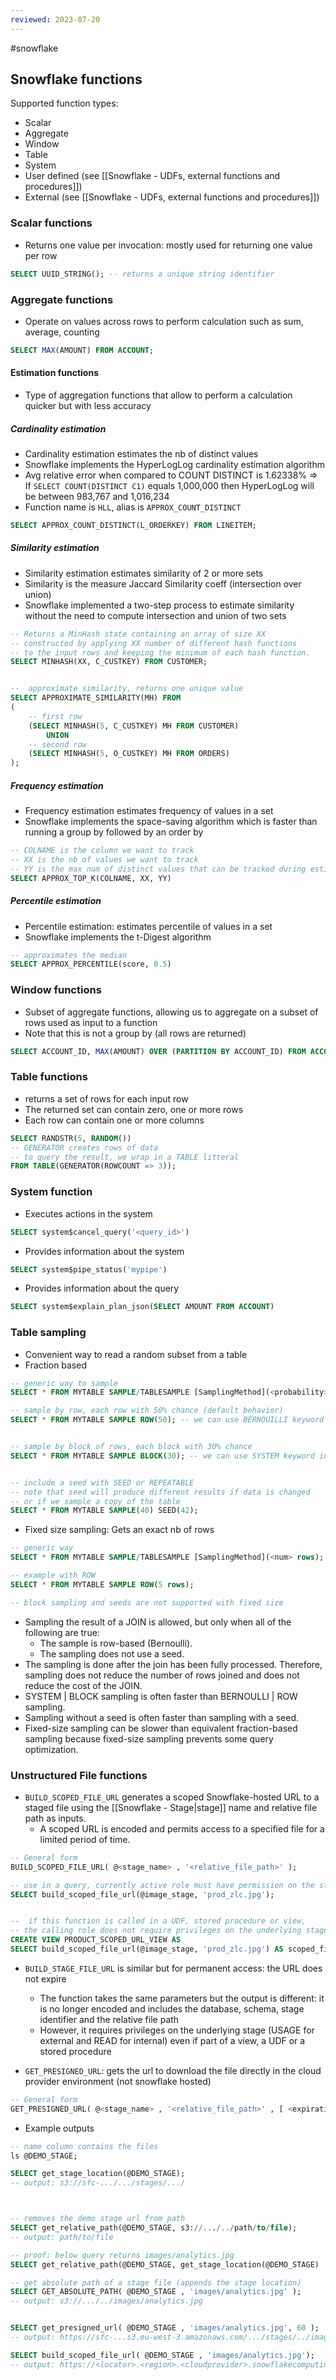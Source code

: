 ```yaml
---
reviewed: 2023-07-20
---
```


#snowflake

## Snowflake functions

Supported function types:

- Scalar
- Aggregate
- Window
- Table
- System
- User defined (see [[Snowflake - UDFs, external functions and procedures]])
- External (see [[Snowflake - UDFs, external functions and procedures]])

### Scalar functions

- Returns one value per invocation: mostly used for returning one value per row

```sql
SELECT UUID_STRING(); -- returns a unique string identifier
```

### Aggregate functions

- Operate on values across rows to perform calculation such as sum, average, counting

```sql
SELECT MAX(AMOUNT) FROM ACCOUNT;
```

#### Estimation functions

- Type of aggregation functions that allow to perform a calculation quicker but with less accuracy

##### Cardinality estimation

- Cardinality estimation estimates the nb of distinct values
- Snowflake implements the HyperLogLog cardinality estimation algorithm
- Avg relative error when compared to COUNT DISTINCT is 1.62338% => If `SELECT COUNT(DISTINCT C1)` equals 1,000,000 then HyperLogLog will be between 983,767 and 1,016,234
- Function name is `HLL`, alias is `APPROX_COUNT_DISTINCT`

```sql
SELECT APPROX_COUNT_DISTINCT(L_ORDERKEY) FROM LINEITEM;
```

##### Similarity estimation

- Similarity estimation estimates similarity of 2 or more sets
- Similarity is the measure Jaccard Similarity coeff (intersection over union)
- Snowflake implemented a two-step process to estimate similarity without the need to compute intersection and union of two sets

```sql
-- Returns a MinHash state containing an array of size XX
-- constructed by applying XX number of different hash functions
-- to the input rows and keeping the minimum of each hash function.
SELECT MINHASH(XX, C_CUSTKEY) FROM CUSTOMER;


--  approximate similarity, returns one unique value
SELECT APPROXIMATE_SIMILARITY(MH) FROM
(
	-- first row
	(SELECT MINHASH(5, C_CUSTKEY) MH FROM CUSTOMER)
		UNION
	-- second row
	(SELECT MINHASH(5, O_CUSTKEY) MH FROM ORDERS)
);

```

##### Frequency estimation

- Frequency estimation estimates frequency of values in a set
- Snowflake implements the space-saving algorithm which is faster than running a group by followed by an order by

```sql
-- COLNAME is the column we want to track
-- XX is the nb of values we want to track
-- YY is the max num of distinct values that can be tracked during estimation process
SELECT APPROX_TOP_K(COLNAME, XX, YY)
```

##### Percentile estimation

- Percentile estimation: estimates percentile of values in a set
- Snowflake implements the t-Digest algorithm

```sql
-- approximates the median
SELECT APPROX_PERCENTILE(score, 0.5)
```

### Window functions

- Subset of aggregate functions, allowing us to aggregate on a subset of rows used as input to a function
- Note that this is not a group by (all rows are returned)

```sql
SELECT ACCOUNT_ID, MAX(AMOUNT) OVER (PARTITION BY ACCOUNT_ID) FROM ACCOUNT;
```

### Table functions

- returns a set of rows for each input row
- The returned set can contain zero, one or more rows
- Each row can contain one or more columns

```sql
SELECT RANDSTR(5, RANDOM())
-- GENERATOR creates rows of data
-- to query the result, we wrap in a TABLE litteral
FROM TABLE(GENERATOR(ROWCOUNT => 3));
```

### System function

- Executes actions in the system

```sql
SELECT system$cancel_query('<query_id>')
```

- Provides information about the system

```sql
SELECT system$pipe_status('mypipe')
```

- Provides information about the query

```sql
SELECT system$explain_plan_json(SELECT AMOUNT FROM ACCOUNT)
```

### Table sampling

- Convenient way to read a random subset from a table
- Fraction based

```sql
-- generic way to sample
SELECT * FROM MYTABLE SAMPLE/TABLESAMPLE [SamplingMethod](<probability>);

-- sample by row, each row with 50% chance (default behavior)
SELECT * FROM MYTABLE SAMPLE ROW(50); -- we can use BERNOUILLI keyword instead of ROW


-- sample by block of rows, each block with 30% chance
SELECT * FROM MYTABLE SAMPLE BLOCK(30); -- we can use SYSTEM keyword instead of BLOCK


-- include a seed with SEED or REPEATABLE
-- note that seed will produce different results if data is changed
-- or if we sample a copy of the table
SELECT * FROM MYTABLE SAMPLE(40) SEED(42);
```

- Fixed size sampling: Gets an exact nb of rows

```sql
-- generic way
SELECT * FROM MYTABLE SAMPLE/TABLESAMPLE [SamplingMethod](<num> rows);

-- example with ROW
SELECT * FROM MYTABLE SAMPLE ROW(5 rows);

-- block sampling and seeds are not supported with fixed size
```

- Sampling the result of a JOIN is allowed, but only when all of the following are true:
  - The sample is row-based (Bernoulli).
  - The sampling does not use a seed.
- The sampling is done after the join has been fully processed. Therefore, sampling does not reduce the number of rows joined and does not reduce the cost of the JOIN.
- SYSTEM | BLOCK sampling is often faster than BERNOULLI | ROW sampling.
- Sampling without a seed is often faster than sampling with a seed.
- Fixed-size sampling can be slower than equivalent fraction-based sampling because fixed-size sampling prevents some query optimization.

### Unstructured File functions

- `BUILD_SCOPED_FILE_URL` generates a scoped Snowflake-hosted URL to a staged file using the [[Snowflake - Stage|stage]] name and relative file path as inputs.
  - A scoped URL is encoded and permits access to a specified file for a limited period of time.

```sql
-- General form
BUILD_SCOPED_FILE_URL( @<stage_name> , '<relative_file_path>' );

-- use in a query, currently active role must have permission on the stage
SELECT build_scoped_file_url(@image_stage, 'prod_zlc.jpg');


--  if this function is called in a UDF, stored procedure or view,
-- the calling role does not require privileges on the underlying stage
CREATE VIEW PRODUCT_SCOPED_URL_VIEW AS
SELECT build_scoped_file_url(@image_stage, 'prod_zlc.jpg') AS scoped_file_url;
```

- `BUILD_STAGE_FILE_URL` is similar but for permanent access: the URL does not expire

  - The function takes the same parameters but the output is different: it is no longer encoded and includes the database, schema, stage identifier and the relative file path
  - However, it requires privileges on the underlying stage (USAGE for external and READ for internal) even if part of a view, a UDF or a stored procedure

- `GET_PRESIGNED_URL`: gets the url to download the file directly in the cloud provider environment (not snowflake hosted)

```sql
-- General form
GET_PRESIGNED_URL( @<stage_name> , '<relative_file_path>' , [ <expiration_time> ] )
```

- Example outputs

```sql
-- name column contains the files
ls @DEMO_STAGE;

SELECT get_stage_location(@DEMO_STAGE);
-- output: s3://sfc-.../.../stages/.../



-- removes the demo stage url from path
SELECT get_relative_path(@DEMO_STAGE, s3://.../../path/to/file);
-- output: path/to/file

-- proof: below query returns images/analytics.jpg
SELECT get_relative_path(@DEMO_STAGE, get_stage_location(@DEMO_STAGE) || 'images/analytics.jpg');

-- get absolute path of a stage file (appends the stage location)
SELECT GET_ABSOLUTE_PATH( @DEMO_STAGE , 'images/analytics.jpg' );
-- output: s3://.../../images/analytics.jpg


SELECT get_presigned_url( @DEMO_STAGE , 'images/analytics.jpg', 60 );
-- output: https://sfc-...s3.eu-west-3.amazonaws.com/.../stages/../images/analytics.jpg?<queryparams>

SELECT build_scoped_file_url( @DEMO_STAGE , 'images/analytics.jpg');
-- output: https://<locator>.<region>.<cloudprovider>.snowflakecomputing.com/api/files/...
```
